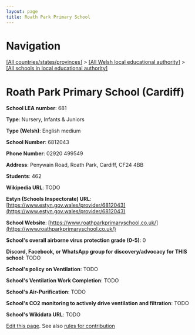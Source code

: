 ```yaml
---
layout: page
title: Roath Park Primary School
---
```

# Navigation

[[All countries/states/provinces]](../../..) > [[All Welsh local educational authority]](../..) > [[All schools in local educational authority]](..)

# Roath Park Primary School (Cardiff)

**School LEA number**: 681

**Type**: Nursery, Infants & Juniors

**Type (Welsh)**: English medium

**School Number**: 6812043

**Phone Number**: 02920 499549

**Address**: Penywain Road, Roath Park, Cardiff, CF24 4BB

**Students**: 462

**Wikipedia URL**: TODO

**Estyn (Schools Inspectorate) URL**: [https://www.estyn.gov.wales/provider/6812043](https://www.estyn.gov.wales/provider/6812043)

**School Website**: [https://www.roathparkprimaryschool.co.uk/](https://www.roathparkprimaryschool.co.uk/)

**School's overall airborne virus protection grade (0-5)**: 0

**Discord, Facebook, or WhatsApp group for discovery/advocacy for THIS school**: TODO

**School's policy on Ventilation**: TODO

**School's Ventilation Work Completion**: TODO

**School's Air-Purification**: TODO

**School's CO2 monitoring to actively drive ventilation and filtration**: TODO

**School's Wikidata URL**: TODO




[Edit this page](https://github.com/ventilate-schools/Wales/edit/prif/./Cardiff/Roath_Park_Primary_School.md). See also [rules for contribution](../../../contribution-rules/)